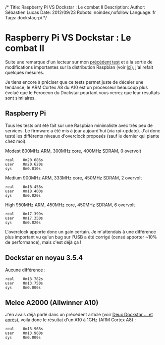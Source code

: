 /*
Title: Raspberry Pi VS Dockstar : Le combat II
Description: 
Author: Sébastien Lucas
Date: 2012/09/23
Robots: noindex,nofollow
Language: fr
Tags: dockstar,rpi
*/
# Raspberry Pi VS Dockstar : Le combat II

Suite une remarque d'un lecteur sur mon [précédent test](/blog/raspberry-pi-dockstar-le-combat) et à la sortie de modifications importantes sur la distribution Raspbian (voir [ici](http://www.raspberrypi.org/archives/2008)), j'ai refait quelques mesures.

Je tiens encore à préciser que ce tests permet juste de déceler une tendance, le ARM Cortex A8 du A10 est un processeur beaucoup plus évolué que le Feroceon du Dockstar pourtant vous verrez que leur résultats sont similaires.

## Raspberry Pi

Tous les tests ont été fait sur une Raspbian minimaliste avec très peu de services. Le firmware a été mis à jour aujourd'hui (via rpi-update). J'ai donc testé les différents niveaux d'overclock proposés (sauf le dernier qui plante chez moi).

Modest 800MHz ARM, 300MHz core, 400MHz SDRAM, 0 overvolt 
```
real    0m20.686s
user    0m20.620s
sys     0m0.010s
```

Medium 900MHz ARM, 333MHz core, 450MHz SDRAM, 2 overvolt
```
real    0m18.458s
user    0m18.400s
sys     0m0.020s
```

High   950MHz ARM, 450MHz core, 450MHz SDRAM, 6 overvolt
```
real    0m17.399s
user    0m17.350s
sys     0m0.020s
```

L'overclock apporte donc un gain certain. Je m'attendais à une différence plus important vu qu'un bug sur l'USB a été corrigé (censé apporter ~10% de performance), mais c'est déjà ça !
## Dockstar en noyau 3.5.4

Aucune différence :
```
real    0m13.782s
user    0m13.750s
sys     0m0.000s
```
## Melee A2000 (Allwinner A10)

J'en avais déjà parlé dans un précédent article (voir [Deux Dockstar ... et après](/blog/dockstar-raspberry-pi-a10)), voila donc le résultat d'un A10 à 1GHz (ARM Cortex A8) : 
```
real    0m13.968s
user    0m13.960s
sys     0m0.000s
```
